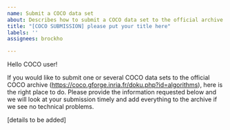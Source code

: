 ```yaml
---
name: Submit a COCO data set
about: Describes how to submit a COCO data set to the official archive.
title: "[COCO SUBMISSION] please put your title here"
labels: ''
assignees: brockho

---
```


Hello COCO user!

If you would like to submit one or several COCO data sets to the official COCO archive (https://coco.gforge.inria.fr/doku.php?id=algorithms), here is the right place to do. Please provide the information requested below and we will look at your submission timely and add everything to the archive if we see no technical problems.

[details to be added]
